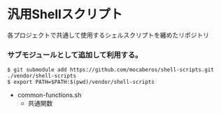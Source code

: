 # 汎用Shellスクリプト
各プロジェクトで共通して使用するシェルスクリプトを纏めたリポジトリ

### サブモジュールとして追加して利用する。
```shell
$ git submodule add https://github.com/mocaberos/shell-scripts.git ./vendor/shell-scripts
$ export PATH=$PATH:$(pwd)/vendor/shell-scripts
```

- common-functions.sh
  - 共通関数
